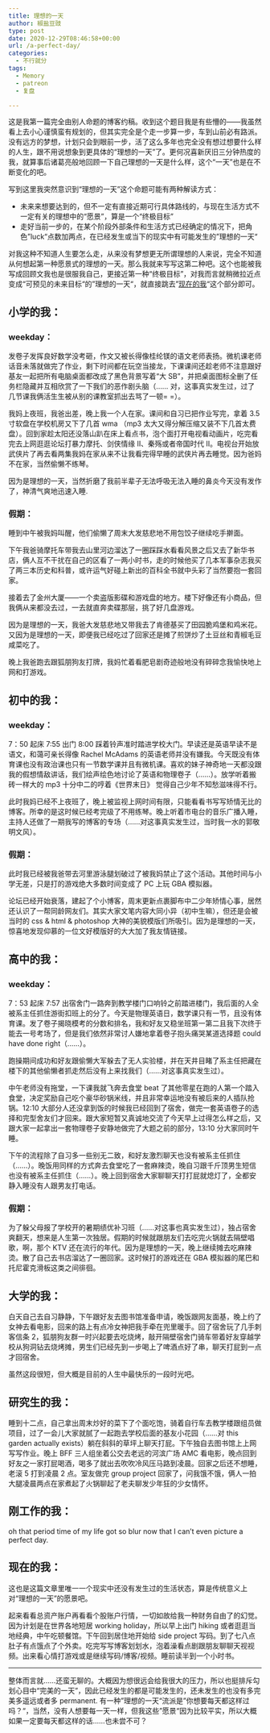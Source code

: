 ```yaml
---
title: 理想的一天
author: 椒盐豆豉
type: post
date: 2020-12-29T08:46:58+00:00
url: /a-perfect-day/
categories:
  - 不行就分
tags:
  - Memory
  - patreon
  - 复盘

---
```

 这是我第一篇完全由别人命题的博客约稿。收到这个题目我是有些懵的——我虽然看上去小心谨慎蛮有规划的，但其实完全是个走一步算一步，车到山前必有路派。没有远方的梦想，计划只会到眼前一步，活了这么多年也完全没有想过想要什么样的人生，跟不用说想象到更具体的“理想的一天”了。更何况喜新厌旧三分钟热度的我，就算事后诸葛亮般地回顾一下自己理想的一天是什么样，这个“一天”也是在不断变化的吧。

写到这里我突然意识到“理想的一天”这个命题可能有两种解读方式：

- 未来来想要达到的，但不一定有直接近期可行具体路线的，与现在生活方式不一定有关的理想中的“愿景”，算是一个“终极目标”
- 走好当前一步的，在某个阶段外部条件和生活方式已经确定的情况下，把角色”luck“点数加两点，在已经发生或当下的现实中有可能发生的”理想的一天“

对我这种不知道人生要怎么走，从来没有梦想更无所谓理想的人来说，完全不知道从何想起第一种愿景式的理想的一天。那么我就来写写这第二种吧。这个也能被我写成回顾文我也是很服我自己，更接近第一种“终极目标”，对我而言就稍微拉近点变成“可预见的未来目标“的”理想的一天“，就直接跳去”[现在的我](#现在的我)“这个部分即可。

## 小学的我：

### weekday：

发卷子发挥良好数学没考砸，作文又被长得像桂纶镁的语文老师表扬。微机课老师话音未落就做完了作业，剩下时间都在玩空当接龙，下课课间还趁老师不注意跟好基友一起把所有电脑桌面都改成了黑色背景写着“大 SB”，并把桌面图标全删了任务栏隐藏并互相欣赏了一下我们的恶作剧头脑（…… 对，这事真实发生过，过了几节课我俩活生生被从别的课教室抓出去骂了一顿= =）。

我妈上夜班，我爸出差，晚上我一个人在家。课间和自习已把作业写完，拿着 3.5 寸软盘在学校机房又下了几首 wma （mp3 太大又得分解压缩又装不下几首太费盘）。回到家趁太阳还没落山趴在床上看点书，泡个面打开电视看动画片，吃完看完去上网逛逛论坛打暴力摩托、剑侠情缘 II、秦殇或者帝国时代 II。电视台开始放武侠片了再去看两集我妈在家从来不让我看完得早睡的武侠片再去睡觉。因为爸妈不在家，当然偷懒不练琴。

因为是理想的一天，当然折磨了我前半辈子无法呼吸无法入睡的鼻炎今天没有发作了，神清气爽地迅速入睡.

### 假期：

睡到中午被我妈叫醒，他们偷懒了周末大发慈悲地不用包饺子继续吃手擀面。

下午我爸骑摩托车带我去山里河边溜达了一圈踩踩水看看风景之后又去了新华书店，俩人互不干扰在自己的区看了一两小时书，走的时候他买了几本军事杂志我买了两三本历史和科普，或许运气好碰上新出的百科全书就中头彩了当然要抱一套回家。

接着去了金州大厦——一个卖盗版影碟和游戏盘的地方。楼下好像还有小商品，但我俩从来都没去过，一去就直奔卖碟那层，挑了好几盘游戏。

因为是理想的一天，我爸大发慈悲地又带我去了肯德基买了田园脆鸡堡和鸡米花。又因为是理想的一天，即便我已经吃过了回家还是摊了煎饼炒了土豆丝和青椒毛豆咸菜吃了。

晚上我爸跑去跟狐朋狗友打牌，我妈忙着看肥皂剧奇迹般地没有碎碎念我愉快地上网和打游戏。

## 初中的我：

### weekday：

7：50 起床 7:55 出门 8:00 踩着铃声准时踏进学校大门。早读还是英语早读不是语文，和蔼可亲长得像 Rachel McAdams 的英语老师并没有嫌我。今天既没有体育课也没有政治课也只有一节数学课并且有微机课。喜欢的妹子神奇地一天都没跟我的假想情敌讲话，我们绘声绘色地讨论了英语和物理卷子（……）。放学听着搬砖一样大的 mp3 十分中二的哼着《世界末日》 觉得自己少年不知愁滋味得不行。

此时我妈已经不上夜班了，晚上被监视上网时间有限，只能看看书写写矫情无比的博客。所幸的是这时候已经考完级了不用练琴。晚上听着市电台的音乐广播入睡，主持人还做了一期我写的博客的专场（……对这事真实发生过，当时我一水的郭敬明文风）。

### 假期：

此时我已经被我爸带去河里游泳腿划破过了被我妈禁止了这个活动。其他时间与小学无差，只是打的游戏绝大多数时间变成了 PC 上玩 GBA 模拟器。

论坛已经开始衰落，建起了个小博客，周末更新点裹脚布中二少年矫情心事，居然还认识了一帮同龄网友们。其实大家文笔内容大同小异（初中生嘛），但还是会被当时的 css & html & photoshop 大神的美貌模版们所吸引。因为是理想的一天，惊喜地发现仰慕的一位文好模版好的大大加了我友情链接。

## 高中的我：

### weekday：

7：53 起床 7:57 出宿舍门一路奔到教学楼门口响铃之前踏进楼门，我后面的人全被系主任抓住游街扣班上的分了。今天是物理英语日，数学课只有一节，且没有体育课。发了卷子揭晓模考的分数和排名，我和好友又稳坐班第一第二且我下次终于能去一号考场了，但是我们依然非常讨人嫌地拿着卷子抱头痛哭某道选择题 could have done right（……）。

跑操期间成功和好友跟偷懒大军躲去了无人实验楼，并在天井目睹了系主任把藏在楼下的其他偷懒者抓走然后没有上来找我们（……对这事真实发生过）。

中午老师没有拖堂，一下课我就飞奔去食堂 beat 了其他零星在跑的人第一个踏入食堂，决定奖励自己吃个豪华砂锅米线，并且非常幸运地没有被后来的人插队抢锅。12:10 大部分人还没拿到饭的时候我已经回到了宿舍，做完一套英语卷子的选择和完型舍友们才回来。跟大家短暂又真诚地交流了今天早上过得怎么样之后，又跟大家一起拿出一套物理卷子安静地做完了大题之前的部分，13:10 分大家同时午睡。

下午的流程除了自习多一些别无二致，和好友激烈聊天也没有被系主任抓住（……）。晚饭用同样的方式奔去食堂吃了一套麻辣烫，晚自习跟千斤顶男生短信也没有被系主任抓住（……）。晚上回到宿舍大家聊聊天打打屁就熄灯了，全都安静入睡没有人跟男友打电话。

### 假期：

为了躲父母报了学校开的暑期绩优补习班（……对这事也真实发生过），独占宿舍爽翻天，想来是人生第一次独居。假期的时候就跟朋友们去吃完火锅就去隔壁唱歌，啊，那个 KTV 还在流行的年代。因为是理想的一天，晚上继续摊去吃麻辣烫。散了自己去书店溜达了一圈回家。这时候打的游戏还在 GBA 模拟器的尾巴和托尼霍克滑板这类之间徘徊。

## 大学的我：

白天自己去自习静静，下午跟好友去图书馆准备申请，晚饭跟网友面基，晚上约了女神去看电影，回来的路上有点冷女神把我手牵在兜里暖手。回了宿舍玩了几手刺客信条 2，狐朋狗友群一时兴起要去吃烧烤，敲开隔壁宿舍门骑车带着好友穿越学校从狗洞钻去烧烤摊，男生们已经先到一步喝上了啤酒点好了串，聊天打屁到一点才回宿舍。

虽然这段很短，但大概是目前的人生中最快乐的一段时光吧。

## 研究生的我：

睡到十二点，自己拿出周末炒好的菜下了个面吃饱，骑着自行车去教学楼跟组员做项目，过了一会儿大家就腻了一起跑去学校后面的基友小花园（……对 this garden actually exists）躺在斜斜的草坪上聊天打屁。下午独自去图书馆上上网写写作业。晚上 BFF 三人组坐着公交去老远的河滨广场 AMC 看电影，晚点回到好友之一家打屁喝酒，喝多了就出去吹吹冷风压马路到凌晨。回家之后还不想睡，老滚 5 打到凌晨 2 点。室友做完 group project 回家了，问我饿不饿，俩人一拍大腿凌晨两点在家煮起了火锅聊起了老夫聊发少年狂的少女情怀。

## 刚工作的我：

oh that period time of my life got so blur now that I can’t even picture a perfect day.

## 现在的我：

这也是这篇文章里唯一一个现实中还没有发生过的生活状态，算是传统意义上对“理想的一天”的愿景吧。

起来看看总资产账户再看看个股账户行情，一切如故给我一种财务自由了的幻觉。因为计划是在世界各地短居 working holiday，所以早上出门 hiking 或者逛逛当地经典，中午吃顿餐馆。下午回到居住地开始给 side project 写码。到了七八点肚子有点饿点了个外卖。吃完写写博客划划水，泡着澡看点剧跟朋友聊聊天视视频。出来看心情打游戏或是继续写码/博客/视频。睡前读半到一个小时书。

---

整体而言就……还蛮无聊的。大概因为想很远会给我很大的压力，所以也挺排斥勾划心目中“完美的一天”，因此已经发生的都是可能发生的，还未发生的也没有多完美多遥远或者多 permanent. 有一种”理想的一天“流派是”你想要每天都这样过吗？“，当然，没有人想要每一天一样，但我这些”愿景“因为比较平实，所以大概如果一定要每天都这样的话……也未尝不可？


